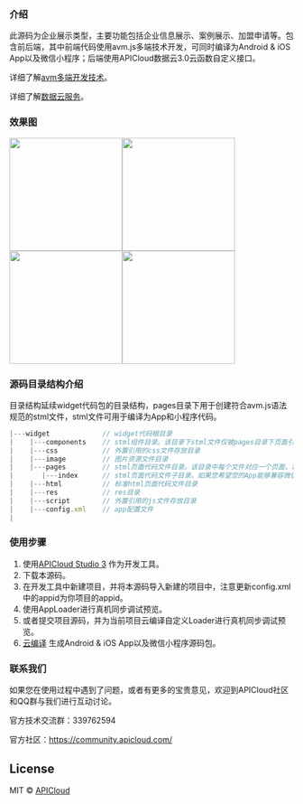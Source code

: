 ### 介绍

此源码为企业展示类型，主要功能包括企业信息展示、案例展示、加盟申请等。包含前后端，其中前端代码使用avm.js多端技术开发，可同时编译为Android & iOS App以及微信小程序；后端使用APICloud数据云3.0云函数自定义接口。

详细了解[avm多端开发技术](https://docs.apicloud.com/apicloud3/)。

详细了解[数据云服务](https://docs.apicloud.com/Cloud-API/sentosa)。

### 效果图

<img style="float: left;" src="https://docs.apicloud.com/img/docImage/apicloud/EnterpriseShow-template-description/1.png" width="200px" height="auto"/>
<img style="float: left;" src="https://docs.apicloud.com/img/docImage/apicloud/EnterpriseShow-template-description/2.png" width="200px" height="auto"/>
<img style="float: left;" src="https://docs.apicloud.com/img/docImage/apicloud/EnterpriseShow-template-description/3.png" width="200px" height="auto"/>
<img style="float: left;" src="https://docs.apicloud.com/img/docImage/apicloud/EnterpriseShow-template-description/4.png" width="200px" height="auto"/>
<div style="clear: both;"></div>

### 源码目录结构介绍

目录结构延续widget代码包的目录结构，pages目录下用于创建符合avm.js语法规范的stml文件，stml文件可用于编译为App和小程序代码。

```js
|---widget             // widget代码根目录
|    |---components    // stml组件目录。该目录下stml文件仅被pages目录下页面引用，不单独编译
|    |---css		   // 外置引用的css文件存放目录
|    |---image         // 图片资源文件目录
|    |---pages         // stml页面代码文件目录。该目录中每个文件对应一个页面，将被编译为js或者小程序的3个代码片段
|       |---index      // stml页面代码文件子目录。如果您希望您的App能够兼容微信小程序，需按照微信小程序目录结构，新增一层子目录，并将stml文件置于该目录下
|    |---html          // 标准html页面代码文件目录
|    |---res           // res目录
|    |---script        // 外置引用的js文件存放目录
|    |---config.xml    // app配置文件
|
```

### 使用步骤

1. 使用[APICloud Studio 3](https://www.apicloud.com/studio3) 作为开发工具。
2. 下载本源码。
3. 在开发工具中新建项目，并将本源码导入新建的项目中，注意更新config.xml中的appid为你项目的appid。
4. 使用AppLoader进行真机同步调试预览。
5. 或者提交项目源码，并为当前项目云编译自定义Loader进行真机同步调试预览。
6. [云编译](https://www.apicloud.com/appoverview) 生成Android & iOS App以及微信小程序源码包。


### 联系我们

如果您在使用过程中遇到了问题，或者有更多的宝贵意见，欢迎到APICloud社区和QQ群与我们进行互动讨论。

官方技术交流群：339762594

官方社区：<a href='https://community.apicloud.com/' target='_blank'>https://community.apicloud.com/</a>

## License

MIT © [APICloud](https://www.apicloud.com)